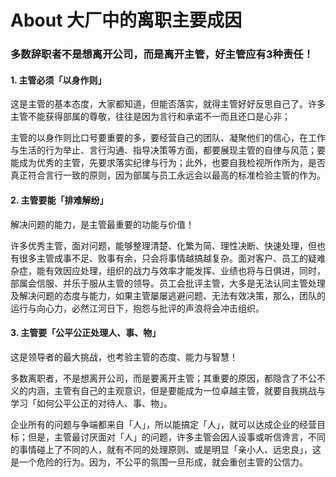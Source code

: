 # About 大厂中的离职主要成因

### 多数辞职者不是想离开公司，而是离开主管，好主管应有3种责任！

#### 1. 主管必须「以身作则」

这是主管的基本态度，大家都知道，但能否落实，就得主管好好反思自己了。许多主管不能获得部属的尊敬，往往是因为言行和承诺不一而且还口是心非；

主管的以身作则比口号要重要的多，要经营自己的团队、凝聚他们的信心，在工作与生活的行为举止、言行沟通、指导决策等方面，都要展现主管的自律与风范；要能成为优秀的主管，先要求落实纪律与行为；此外，也要自我检视所作所为，是否真正符合言行一致的原则，因为部属与员工永远会以最高的标准检验主管的作为。

#### 2. 主管要能「排难解纷」

解决问题的能力，是主管最重要的功能与价值！

许多优秀主管，面对问题，能够整理清楚、化繁为简、理性决断、快速处理，但也有很多主管成事不足、败事有余，只会将事情越搞越复杂。面对客户、员工的疑难杂症，能有效因应处理，组织的战力与效率才能发挥、业绩也将与日俱进，同时，部属会信服、并乐于服从主管的领导。员工会批评主管，大多是无法认同主管处理及解决问题的态度与能力，如果主管屡屡逃避问题、无法有效决策，那么，团队的运行与向心力，必然江河日下，抱怨与批评的声浪将会冲击组织。

#### 3. 主管要「公平公正处理人、事、物」

这是领导者的最大挑战，也考验主管的态度、能力与智慧！

多数离职者，不是想离开公司，而是要离开主管；其重要的原因，都隐含了不公不义的内涵，主管有自己的主观意识，但是要能成为一位卓越主管，就要自我挑战与学习「如何公平公正的对待人、事、物」。

企业所有的问题与争端都来自「人」，所以能搞定「人」，就可以达成企业的经营目标；但是，主管最讨厌面对「人」的问题，许多主管会因人设事或听信谗言，不同的事情碰上了不同的人，就有不同的处理原则、或是明显「亲小人、远忠良」，这是一个危险的行为。因为，不公平的氛围一旦形成，就会重创主管的公信力。